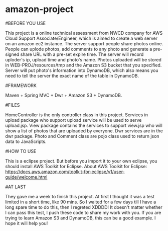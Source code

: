 # amazon-project

#BEFORE YOU USE

 This project is a online technical assessment from NWCD company for AWS Cloud Support Associate/Engineer, which is aimed to create a 
 web server on an amazon ec2 instance. The server support people share photos online. People can uplode photos, add comments to any
 photo and generate a pre-signed share URL with a pre-set expire time. The server will record uploder's ip, upload time and photo's 
 name. Photos uploaded will be stored in WEB-PROJ/resources/tmp and the Amazon S3 bucket that you specified. Server will put photo's
 information into DynamoDB, which also means you need to tell the server the exact name of the table in DynamoDB.
 
#FRAMEWORK
 
 Maven + Spring MVC + Dwr + Amazon S3 + DynamoDB.
 
#FILES

 HomeController is the only controller class in this project.
 Services in upload package who support upload service will be used to serve upload.jsp. 
 View package contains the services to support view.jsp who will show a list of photos that are uploaded by everyone.
 Dwr services are in the dwr package.
 Photo and Comment class are pojo class used to return json data to JavaScripts.
 
#HOW TO USE

 This is a eclipse project. But before you import it to your own eclipse, you should install AWS Toolkit for Eclipse.
 About AWS Toolkit for Eclipse:
 https://docs.aws.amazon.com/toolkit-for-eclipse/v1/user-guide/welcome.html
 
#AT LAST
 
 They gave me a week to finish this project. At first I thought it was a test limited in a short time, like 90 mins. So I waited for a
 few days till I have a long spare time to do this, then I regreted XDDDD!
 It doesn't matter whether I can pass this test, I push these code to share my work with you. If you are trying to learn Amazon S3 and 
 DynamoDB, this can be a good example. I hope it will help you!

